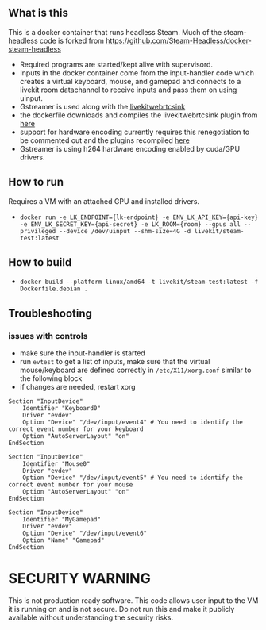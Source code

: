 ## What is this
This is a docker container that runs headless Steam. Much of the steam-headless code is forked from https://github.com/Steam-Headless/docker-steam-headless
- Required programs are started/kept alive with supervisord.
- Inputs in the docker container come from the input-handler code which creates a virtual keyboard, mouse, and gamepad and connects to a livekit room datachannel to receive inputs and pass them on using uinput.
- Gstreamer is used along with the [livekitwebrtcsink](https://gstreamer.freedesktop.org/documentation/rswebrtc/livekitwebrtcsink.html?gi-language=c)
- the dockerfile downloads and compiles the livekitwebrtcsink plugin from [here](https://gitlab.freedesktop.org/gstreamer/gst-plugins-rs)
- support for hardware encoding currently requires this renegotiation to be commented out and the plugins recompiled [here](https://gitlab.freedesktop.org/gstreamer/gst-plugins-rs/-/blob/main/net/webrtc/src/webrtcsink/imp.rs?ref_type=heads#L3274-3286)
- Gstreamer is using h264 hardware encoding enabled by cuda/GPU drivers.

## How to run
 Requires a VM with an attached GPU and installed drivers.
- `docker run -e LK_ENDPOINT={lk-endpoint} -e ENV_LK_API_KEY={api-key} -e ENV_LK_SECRET_KEY={api-secret} -e LK_ROOM={room} --gpus all --privileged --device /dev/uinput --shm-size=4G -d livekit/steam-test:latest`

## How to build
- `docker build --platform linux/amd64 -t livekit/steam-test:latest -f Dockerfile.debian .`

## Troubleshooting
### issues with controls
- make sure the input-handler is started
- run `evtest` to get a list of inputs, make sure that the virtual mouse/keyboard are defined correctly in  `/etc/X11/xorg.conf` similar to the following block
- if changes are needed, restart xorg

```
Section "InputDevice"
    Identifier "Keyboard0"
    Driver "evdev"
    Option "Device" "/dev/input/event4" # You need to identify the correct event number for your keyboard
    Option "AutoServerLayout" "on"
EndSection

Section "InputDevice"
    Identifier "Mouse0"
    Driver "evdev"
    Option "Device" "/dev/input/event5" # You need to identify the correct event number for your mouse
    Option "AutoServerLayout" "on"
EndSection

Section "InputDevice"
    Identifier "MyGamepad"
    Driver "evdev"
    Option "Device" "/dev/input/event6"
    Option "Name" "Gamepad"
EndSection
```


# SECURITY WARNING
This is not production ready software. This code allows user input to the VM it is running on and is not secure. Do not run this and make it publicly available without understanding the security risks.
